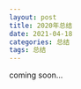 ```yaml
---
layout: post
title: 2020年总结
date: 2021-04-18
categories: 总结
tags: 总结
---
```


coming soon...
<!--more-->
